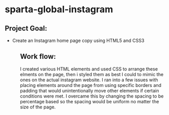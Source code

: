 # sparta-global-instagram

## Project Goal:
<ul>
 <li>Create an Instagram home page copy using HTML5 and CSS3
<ul>

## Work flow:

<p>I created various HTML elements and used CSS to arrange these elments on the page, then i styled them as best I could to
mimic the ones on the actual instagram website. I ran into a few issues with placing elements around the page from using
specific borders and padding that would unintentionally move other elements if certain conditions were met. I overcame this by
changing the spacing to be percentage based so the spacing would be uniform no matter the size of the page.</p>
